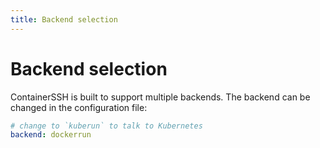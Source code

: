 ```yaml
---
title: Backend selection
---
```


<h1>Backend selection</h1>

ContainerSSH is built to support multiple backends. The backend can be changed in the configuration file:

```yaml
# change to `kuberun` to talk to Kubernetes
backend: dockerrun
```
